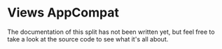 # Views AppCompat

The documentation of this split has not been written yet, but feel free to
take a look at the source code to see what it's all about.
